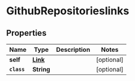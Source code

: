 

# GithubRepositorieslinks


## Properties

Name | Type | Description | Notes
------------ | ------------- | ------------- | -------------
**self** | [**Link**](Link.md) |  |  [optional]
**`class`** | **String** |  |  [optional]



